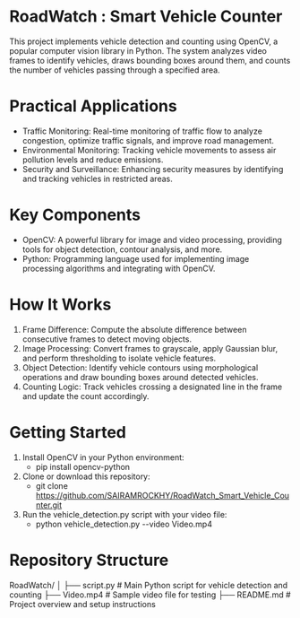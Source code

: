 # RoadWatch : Smart Vehicle Counter

This project implements vehicle detection and counting using OpenCV, a popular computer vision library in Python. The system analyzes video frames to identify vehicles, draws bounding boxes around them, and counts the number of vehicles passing through a specified area.
 
# Practical Applications

  - Traffic Monitoring: Real-time monitoring of traffic flow to analyze congestion, optimize traffic signals, and improve road management.
  - Environmental Monitoring: Tracking vehicle movements to assess air pollution levels and reduce emissions.
  - Security and Surveillance: Enhancing security measures by identifying and tracking vehicles in restricted areas.

# Key Components

  - OpenCV: A powerful library for image and video processing, providing tools for object detection, contour analysis, and more.
  - Python: Programming language used for implementing image processing algorithms and integrating with OpenCV.

# How It Works
  1. Frame Difference: Compute the absolute difference between consecutive frames to detect moving objects.
  2. Image Processing: Convert frames to grayscale, apply Gaussian blur, and perform thresholding to isolate vehicle features.
  3. Object Detection: Identify vehicle contours using morphological operations and draw bounding boxes around detected vehicles.
  4. Counting Logic: Track vehicles crossing a designated line in the frame and update the count accordingly.

# Getting Started

  1. Install OpenCV in your Python environment: 
     * pip install opencv-python
  2. Clone or download this repository:
     * git clone https://github.com/SAIRAMROCKHY/RoadWatch_Smart_Vehicle_Counter.git
  3. Run the vehicle_detection.py script with your video file:
     * python vehicle_detection.py --video Video.mp4
# Repository Structure

RoadWatch/
│
├── script.py      # Main Python script for vehicle detection and counting
├── Video.mp4                 # Sample video file for testing
├── README.md                 # Project overview and setup instructions
